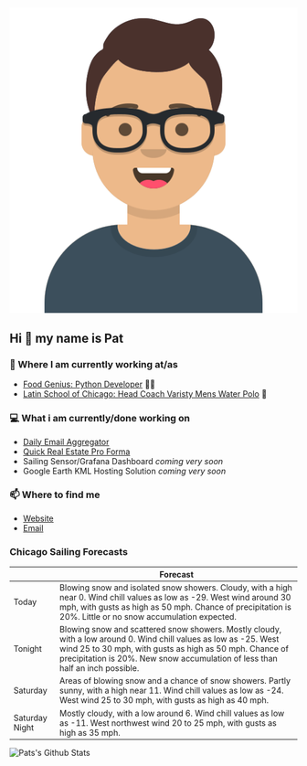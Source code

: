[![Social banner for p-j-falconer](https://raw.githubusercontent.com/P-J-FALCONER/P-J-FALCONER/master/assets/avataaars.svg)](https://patfalconer.com/)
## Hi :wave: my name is Pat

### 💼 Where I am currently working at/as
- [Food Genius: Python Developer](https://getfoodgenius.com/) 🍔🐍
- [Latin School of Chicago: Head Coach Varisty Mens Water Polo](https://www.latinschool.org/) 🤽


### 💻 What i am currently/done working on
 - [Daily Email Aggregator](https://github.com/P-J-FALCONER/dott_daily_mail)
 - [Quick Real Estate Pro Forma](https://github.com/P-J-FALCONER/henry)
 - Sailing Sensor/Grafana Dashboard *coming very soon*
 - Google Earth KML Hosting Solution *coming very soon*

### 📫 Where to find me
 - [Website](https://patfalconer.com/)
 - [Email](mailto:patrick.j.falconer@gmail.com)


### Chicago Sailing Forecasts
|   | Forecast  |
|---|---|
| Today | Blowing snow and isolated snow showers. Cloudy, with a high near 0. Wind chill values as low as -29. West wind around 30 mph, with gusts as high as 50 mph. Chance of precipitation is 20%. Little or no snow accumulation expected. |
| Tonight | Blowing snow and scattered snow showers. Mostly cloudy, with a low around 0. Wind chill values as low as -25. West wind 25 to 30 mph, with gusts as high as 50 mph. Chance of precipitation is 20%. New snow accumulation of less than half an inch possible. |
| Saturday | Areas of blowing snow and a chance of snow showers. Partly sunny, with a high near 11. Wind chill values as low as -24. West wind 25 to 30 mph, with gusts as high as 40 mph. |
| Saturday Night | Mostly cloudy, with a low around 6. Wind chill values as low as -11. West northwest wind 20 to 25 mph, with gusts as high as 35 mph. |

![Pats's Github Stats](https://github-readme-stats.vercel.app/api?username=p-j-falconer&show_icons=true&theme=radical)
